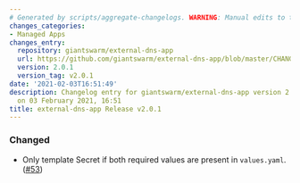 ```yaml
---
# Generated by scripts/aggregate-changelogs. WARNING: Manual edits to this files will be overwritten.
changes_categories:
- Managed Apps
changes_entry:
  repository: giantswarm/external-dns-app
  url: https://github.com/giantswarm/external-dns-app/blob/master/CHANGELOG.md#201---2021-02-03
  version: 2.0.1
  version_tag: v2.0.1
date: '2021-02-03T16:51:49'
description: Changelog entry for giantswarm/external-dns-app version 2.0.1, published
  on 03 February 2021, 16:51
title: external-dns-app Release v2.0.1
---
```


### Changed
- Only template Secret if both required values are present in `values.yaml`. ([#53](https://github.com/giantswarm/external-dns-app/pull/53))
